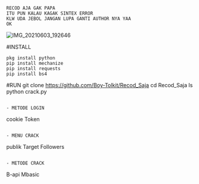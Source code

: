```
RECOD AJA GAK PAPA
ITU PUN KALAU KAGAK SINTEX ERROR
KLW UDA JEBOL JANGAN LUPA GANTI AUTHOR NYA YAA
OK
```
![IMG_20210603_192646](https://user-images.githubusercontent.com/80812572/120644563-aca1dd80-c4a1-11eb-8a82-cba4205052d3.jpg)

#INSTALL
```
pkg install python
pip install mechanize
pip install requests
pip install bs4
```
#RUN
git clone https://github.com/Boy-Tolkit/Recod_Saja
cd Recod_Saja
ls
python crack.py
```

- METODE LOGIN
```
cookie
Token
```

- MENU CRACK
```
publik
Target Followers
```

- METODE CRACK
```
B-api
Mbasic
```



